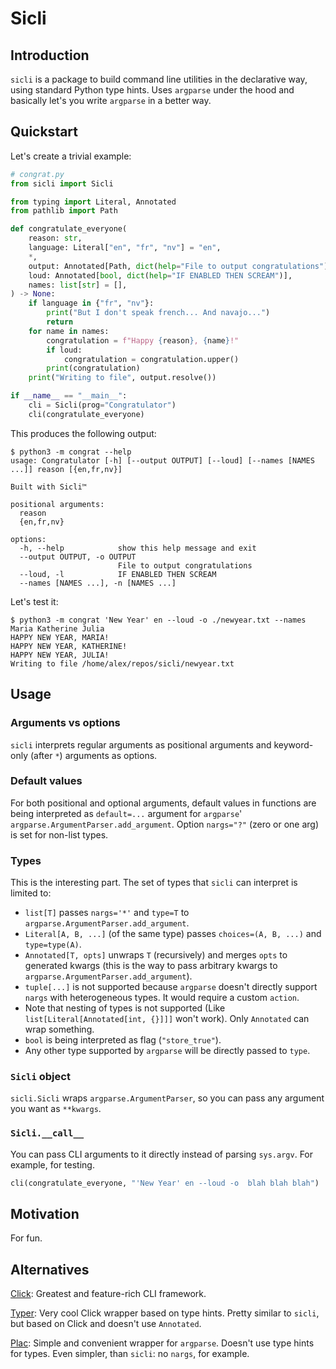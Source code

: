 # Sicli
## Introduction
`sicli` is a package to build command line utilities in the declarative way, using standard Python type hints. Uses `argparse` under the hood and basically let's you write `argparse` in a better way.

## Quickstart
Let's create a trivial example:
```python
# congrat.py
from sicli import Sicli

from typing import Literal, Annotated
from pathlib import Path

def congratulate_everyone(
    reason: str,
    language: Literal["en", "fr", "nv"] = "en",
    *,
    output: Annotated[Path, dict(help="File to output congratulations")],
    loud: Annotated[bool, dict(help="IF ENABLED THEN SCREAM")],
    names: list[str] = [],
) -> None:
    if language in {"fr", "nv"}:
        print("But I don't speak french... And navajo...")
        return
    for name in names:
        congratulation = f"Happy {reason}, {name}!"
        if loud:
            congratulation = congratulation.upper()
        print(congratulation)
    print("Writing to file", output.resolve())

if __name__ == "__main__":
    cli = Sicli(prog="Congratulator")
    cli(congratulate_everyone)
```

This produces the following output:
```
$ python3 -m congrat --help
usage: Congratulator [-h] [--output OUTPUT] [--loud] [--names [NAMES ...]] reason [{en,fr,nv}]

Built with Sicli™

positional arguments:
  reason
  {en,fr,nv}

options:
  -h, --help            show this help message and exit
  --output OUTPUT, -o OUTPUT
                        File to output congratulations
  --loud, -l            IF ENABLED THEN SCREAM
  --names [NAMES ...], -n [NAMES ...]
```
Let's test it:
```
$ python3 -m congrat 'New Year' en --loud -o ./newyear.txt --names Maria Katherine Julia
HAPPY NEW YEAR, MARIA!
HAPPY NEW YEAR, KATHERINE!
HAPPY NEW YEAR, JULIA!
Writing to file /home/alex/repos/sicli/newyear.txt
```

## Usage
### Arguments vs options
`sicli` interprets regular arguments as positional arguments and keyword-only (after `*`) arguments as options.
### Default values
For both positional and optional arguments, default values in functions are being interpreted as `default=...` argument for `argparse`' `argparse.ArgumentParser.add_argument`. Option `nargs="?"` (zero or one arg) is set for non-list types.
### Types
This is the interesting part. The set of types that `sicli` can interpret is limited to:
- `list[T]` passes `nargs='*'` and `type=T` to `argparse.ArgumentParser.add_argument`.
- `Literal[A, B, ...]` (of the same type)  passes `choices=(A, B, ...)` and `type=type(A)`.
- `Annotated[T, opts]` unwraps `T` (recursively) and merges `opts` to generated kwargs (this is the way to pass arbitrary kwargs to `argparse.ArgumentParser.add_argument`).
- `tuple[...]` is not supported because `argparse` doesn't directly support `nargs` with heterogeneous types. It would require a custom `action`.
- Note that nesting of types is not supported (Like `list[Literal[Annotated[int, {}]]]` won't work). Only `Annotated` can wrap something.
- `bool` is being interpreted as flag (`"store_true"`).
- Any other type supported by `argparse` will be directly passed to `type`.
### `Sicli` object
`sicli.Sicli` wraps `argparse.ArgumentParser`, so you can pass any argument you want as `**kwargs`.
### `Sicli.__call__`
You can pass CLI arguments to it directly instead of parsing `sys.argv`. For example, for testing.
```python
cli(congratulate_everyone, "'New Year' en --loud -o  blah blah blah")
```
## Motivation
For fun.
## Alternatives
[Click](https://click.palletsprojects.com/en): Greatest and feature-rich CLI framework.

[Typer](https://typer.tiangolo.com/): Very cool Click wrapper based on type hints. Pretty similar to `sicli`, but based on Click and doesn't use `Annotated`.

[Plac](https://plac.readthedocs.io/en/latest/): Simple and convenient wrapper for `argparse`. Doesn't use type hints for types. Even simpler, than `sicli`: no `nargs`, for example.
